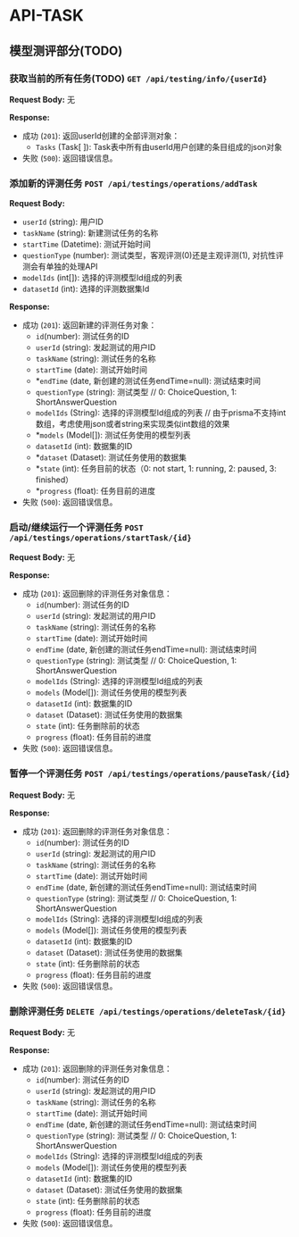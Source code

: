 # API-TASK

## 模型测评部分(TODO)

### 获取当前的所有任务(TODO) `GET /api/testing/info/{userId}`

**Request Body:** 无

**Response:**

- 成功 (`201`): 返回userId创建的全部评测对象：
  - `Tasks` (Task[ ]): Task表中所有由userId用户创建的条目组成的json对象
- 失败 (`500`): 返回错误信息。


### 添加新的评测任务 `POST /api/testings/operations/addTask`

**Request Body:**

- `userId` (string): 用户ID
- `taskName` (string): 新建测试任务的名称
- `startTime` (Datetime): 测试开始时间
- `questionType` (number): 测试类型，客观评测(0)还是主观评测(1), 对抗性评测会有单独的处理API
- `modelIds` (int[]): 选择的评测模型Id组成的列表
- `datasetId` (int): 选择的评测数据集Id

**Response:**

- 成功 (`201`): 返回新建的评测任务对象：
  - `id`(number): 测试任务的ID
  - `userId` (string): 发起测试的用户ID
  - `taskName` (string): 测试任务的名称
  - `startTime` (date): 测试开始时间
  - *`endTime` (date, 新创建的测试任务endTime=null): 测试结束时间 
  - `questionType` (string): 测试类型 // 0: ChoiceQuestion, 1: ShortAnswerQuestion
  - `modelIds` (String): 选择的评测模型Id组成的列表 
  // 由于prisma不支持int数组，考虑使用json或者string来实现类似int数组的效果
  - *`models` (Model[]): 测试任务使用的模型列表 
  - `datasetId` (int): 数据集的ID
  - *`dataset` (Dataset): 测试任务使用的数据集
  - *`state` (int): 任务目前的状态（0: not start, 1: running, 2: paused, 3: finished）
  - *`progress` (float): 任务目前的进度
- 失败 (`500`): 返回错误信息。


### 启动/继续运行一个评测任务 `POST /api/testings/operations/startTask/{id}`

**Request Body:** 无

**Response:**

- 成功 (`201`): 返回删除的评测任务对象信息：
  - `id`(number): 测试任务的ID
  - `userId` (string): 发起测试的用户ID
  - `taskName` (string): 测试任务的名称
  - `startTime` (date): 测试开始时间
  - `endTime` (date, 新创建的测试任务endTime=null): 测试结束时间 
  - `questionType` (string): 测试类型 // 0: ChoiceQuestion, 1: ShortAnswerQuestion
  - `modelIds` (String): 选择的评测模型Id组成的列表 
  - `models` (Model[]): 测试任务使用的模型列表 
  - `datasetId` (int): 数据集的ID
  - `dataset` (Dataset): 测试任务使用的数据集
  - `state` (int): 任务删除前的状态
  - `progress` (float): 任务目前的进度
- 失败 (`500`): 返回错误信息。


### 暂停一个评测任务 `POST /api/testings/operations/pauseTask/{id}` 

**Request Body:** 无

**Response:**

- 成功 (`201`): 返回删除的评测任务对象信息：
  - `id`(number): 测试任务的ID
  - `userId` (string): 发起测试的用户ID
  - `taskName` (string): 测试任务的名称
  - `startTime` (date): 测试开始时间
  - `endTime` (date, 新创建的测试任务endTime=null): 测试结束时间 
  - `questionType` (string): 测试类型 // 0: ChoiceQuestion, 1: ShortAnswerQuestion
  - `modelIds` (String): 选择的评测模型Id组成的列表 
  - `models` (Model[]): 测试任务使用的模型列表 
  - `datasetId` (int): 数据集的ID
  - `dataset` (Dataset): 测试任务使用的数据集
  - `state` (int): 任务删除前的状态
  - `progress` (float): 任务目前的进度
- 失败 (`500`): 返回错误信息。


### 删除评测任务 `DELETE /api/testings/operations/deleteTask/{id}`

**Request Body:** 无

**Response:**

- 成功 (`201`): 返回删除的评测任务对象信息：
  - `id`(number): 测试任务的ID
  - `userId` (string): 发起测试的用户ID
  - `taskName` (string): 测试任务的名称
  - `startTime` (date): 测试开始时间
  - `endTime` (date, 新创建的测试任务endTime=null): 测试结束时间 
  - `questionType` (string): 测试类型 // 0: ChoiceQuestion, 1: ShortAnswerQuestion
  - `modelIds` (String): 选择的评测模型Id组成的列表 
  - `models` (Model[]): 测试任务使用的模型列表 
  - `datasetId` (int): 数据集的ID
  - `dataset` (Dataset): 测试任务使用的数据集
  - `state` (int): 任务删除前的状态
  - `progress` (float): 任务目前的进度
- 失败 (`500`): 返回错误信息。